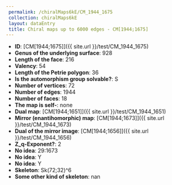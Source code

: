 ```yaml
--- 
 permalink: /chiralMaps6kE/CM_1944_1675 
 collection: chiralMaps6kE
 layout: dataEntry
 title: Chiral maps up to 6000 edges - CM[1944;1675]
---
```


- **ID**: [CM[1944;1675]]({{ site.url }}/test/CM_1944_1675)
- **Genus of the underlying surface**: 928
- **Length of the face**: 216
- **Valency**: 54
- **Length of the Petrie polygon**: 36
- **Is the automorphism group solvable?**: S
- **Number of vertices**: 72
- **Number of edges**: 1944
- **Number of faces**: 18
- **The map is self-**: none
- **Dual map**: [CM[1944;1651]]({{ site.url }}/test/CM_1944_1651)
- **Mirror (enantihomorphic) map**: [CM[1944;1673]]({{ site.url }}/test/CM_1944_1673)
- **Dual of the mirror image**: [CM[1944;1656]]({{ site.url }}/test/CM_1944_1656)
- **Z_q-Exponent?**: 2
- **No idea**:  29:1673
- **No idea**: Y
- **No idea**: Y
- **Skeleton**: Sk(72;32)^6
- **Some other kind of skeleton**: nan
